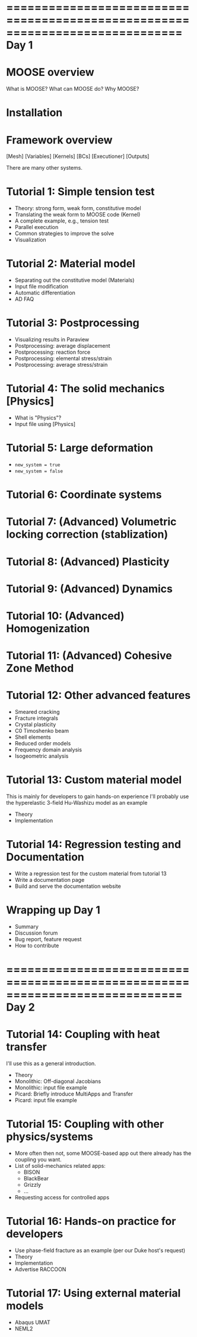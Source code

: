 =============================================================================
Day 1
=============================================================================

# MOOSE overview

What is MOOSE?
What can MOOSE do?
Why MOOSE?

# Installation

# Framework overview

[Mesh]
[Variables]
[Kernels]
[BCs]
[Executioner]
[Outputs]

There are many other systems.

# Tutorial 1: Simple tension test

- Theory: strong form, weak form, constitutive model
- Translating the weak form to MOOSE code (Kernel)
- A complete example, e.g., tension test
- Parallel execution
- Common strategies to improve the solve
- Visualization

# Tutorial 2: Material model

- Separating out the constitutive model (Materials)
- Input file modification
- Automatic differentiation
- AD FAQ

# Tutorial 3: Postprocessing

- Visualizing results in Paraview
- Postprocessing: average displacement
- Postprocessing: reaction force
- Postprocessing: elemental stress/strain
- Postprocessing: average stress/strain

# Tutorial 4: The solid mechanics [Physics]

- What is "Physics"?
- Input file using [Physics]

# Tutorial 5: Large deformation

- `new_system = true`
- `new_system = false`

# Tutorial 6: Coordinate systems

# Tutorial 7: (Advanced) Volumetric locking correction (stablization)

# Tutorial 8: (Advanced) Plasticity

# Tutorial 9: (Advanced) Dynamics

# Tutorial 10: (Advanced) Homogenization

# Tutorial 11: (Advanced) Cohesive Zone Method

# Tutorial 12: Other advanced features

- Smeared cracking
- Fracture integrals
- Crystal plasticity
- C0 Timoshenko beam
- Shell elements
- Reduced order models
- Frequency domain analysis
- Isogeometric analysis

# Tutorial 13: Custom material model

This is mainly for developers to gain hands-on experience
I'll probably use the hyperelastic 3-field Hu-Washizu model as an example

- Theory
- Implementation

# Tutorial 14: Regression testing and Documentation

- Write a regression test for the custom material from tutorial 13
- Write a documentation page
- Build and serve the documentation website

# Wrapping up Day 1

- Summary
- Discussion forum
- Bug report, feature request
- How to contribute

=============================================================================
Day 2
=============================================================================

# Tutorial 14: Coupling with heat transfer

I'll use this as a general introduction.

- Theory
- Monolithic: Off-diagonal Jacobians
- Monolithic: input file example
- Picard: Briefly introduce MultiApps and Transfer
- Picard: input file example

# Tutorial 15: Coupling with other physics/systems

- More often then not, some MOOSE-based app out there already has the coupling you want.
- List of solid-mechanics related apps:
  - BISON
  - BlackBear
  - Grizzly
  - ...
- Requesting access for controlled apps

# Tutorial 16: Hands-on practice for developers

- Use phase-field fracture as an example (per our Duke host's request)
- Theory
- Implementation
- Advertise RACCOON

# Tutorial 17: Using external material models

- Abaqus UMAT
- NEML2
